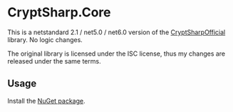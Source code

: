 # CryptSharp.Core

This is a netstandard 2.1 / net5.0 / net6.0 version of the [CryptSharpOfficial](https://www.zer7.com/software/cryptsharp) library. No logic changes.

The original library is licensed under the ISC license, thus my changes are released under the same terms.

## Usage
Install the [NuGet package](https://www.nuget.org/packages/CryptSharp.Core/).
